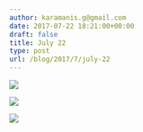 ```yaml
---
author: karamanis.g@gmail.com
date: 2017-07-22 18:21:00+00:00
draft: false
title: July 22
type: post
url: /blog/2017/7/july-22
---
```




  
   ![](/images/2017-07-22-20177july-22/IMG_1921.jpg)

  

  
   ![](/images/2017-07-22-20177july-22/IMG_1922.jpg)

  

  
   ![](/images/2017-07-22-20177july-22/P7220009+2.jpg)

  


